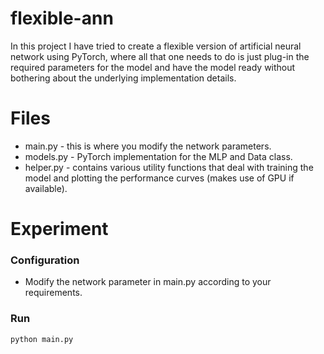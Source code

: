 # flexible-ann
In this project I have tried to create a flexible version of artificial neural network using PyTorch, where all that one needs to do is just plug-in the required parameters for the model and have the model ready without bothering about the underlying implementation details.

# Files
- main.py - this is where you modify the network parameters.
- models.py - PyTorch implementation for the MLP and Data class.
- helper.py - contains various utility functions that deal with training the model and plotting the performance curves (makes use of GPU if available).

# Experiment
### Configuration
- Modify the network parameter in main.py according to your requirements.

### Run 
```bash
python main.py
```
